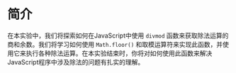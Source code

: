 # 简介

在本实验中，我们将探索如何在JavaScript中使用 `divmod` 函数来获取除法运算的商和余数。我们将学习如何使用 `Math.floor()` 和取模运算符来实现此函数，并使用它来执行各种除法运算。在本实验结束时，你将对如何使用此函数来解决JavaScript程序中涉及除法的问题有扎实的理解。
